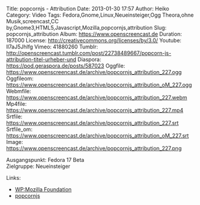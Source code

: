 Title: popcornjs - Attribution
Date: 2013-01-30 17:57
Author: Heiko
Category: Video
Tags: Fedora,Gnome,Linux,Neueinsteiger,Ogg Theora,ohne Musik,screencast,CC by,Gnome3,HTML5,Javascript,Mozilla,popcornjs,attribution
Slug: popcornjs_attribution
Album: https://www.openscreencast.de
Duration: 187000
License: http://creativecommons.org/licenses/by/3.0/
Youtube: ll7aJ5Jhlfg
Vimeo: 41880260
Tumblr: http://openscreencast.tumblr.com/post/22738489667/popcorn-js-attribution-titel-urheber-und
Diaspora: https://pod.geraspora.de/posts/587023
Oggfile: https://www.openscreencast.de/archive/popcornjs_attribution_227.ogg
Oggfileom: https://www.openscreencast.de/archive/popcornjs_attribution_oM_227.ogg
Webmfile: https://www.openscreencast.de/archive/popcornjs_attribution_227.webm
Mp4file: https://www.openscreencast.de/archive/popcornjs_attribution_227.mp4
Srtfile: https://www.openscreencast.de/archive/popcornjs_attribution_227.srt
Srtfile_om: https://www.openscreencast.de/archive/popcornjs_attribution_oM_227.srt
Image: https://www.openscreencast.de/archive/popcornjs_attribution_227.png

Ausgangspunkt: Fedora 17 Beta  
Zielgruppe: Neueinsteiger  

Links:

  * [WP:Mozilla Foundation](https://de.wikipedia.org/wiki/Mozilla_Foundation "Link zu WP:Mozilla_Foundation")
  * [popcornjs](http://popcornjs.org/ "Link zu popcornjs")


